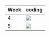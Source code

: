 | Week | coding |
| --- | --- |
| 4 |  ![](https://github.com/kmaooad/coding-19w4-VassalX/workflows/Grading/badge.svg) |
| 5 |  ![](https://github.com/kmaooad/coding-19W05-VassalX/workflows/Grading/badge.svg) |
